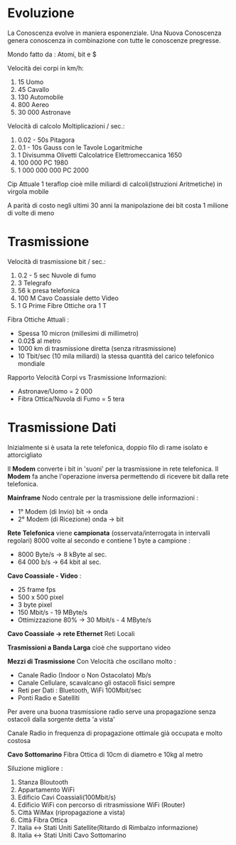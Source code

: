 # Evoluzione
La Conoscenza evolve in maniera esponenziale. Una Nuova Conoscenza genera conoscenza in combinazione con tutte le conoscenze pregresse.

Mondo fatto da : Atomi, bit e $

Velocità dei corpi in km/h:
 1. 15 Uomo 
 2. 45 Cavallo
 3. 130 Automobile 
 4. 800 Aereo  
 5. 30 000 Astronave 

Velocità di calcolo Moltiplicazioni / sec.:
 1. 0.02 - 50s Pitagora
 2. 0.1 - 10s Gauss con le Tavole Logaritmiche
 3. 1 Divisumma Olivetti Calcolatrice Elettromeccanica 1650
 4. 100 000 PC 1980
 5. 1 000 000 000 PC 2000

Cip Attuale 1 teraflop cioè mille miliardi di calcoli(Istruzioni Aritmetiche) in virgola mobile

A parità di costo negli ultimi 30 anni la manipolazione dei  bit costa  1 milione di volte di meno

# Trasmissione

Velocità di trasmissione bit / sec.:
 1. 0.2 - 5 sec Nuvole di fumo
 2. 3 Telegrafo
 3. 56 k presa telefonica
 4. 100 M Cavo Coassiale detto Video
 5. 1 G Prime Fibre Ottiche ora 1 T

Fibra Ottiche Attuali :
 - Spessa 10 micron (millesimi di millimetro)
 - 0.02$ al metro
 - 1000 km di trasmissione diretta (senza ritrasmissione)
 - 10 Tbit/sec (10 mila miliardi) la stessa quantità del carico telefonico mondiale

Rapporto Velocità Corpi vs Trasmissione Informazioni: 
 - Astronave/Uomo = 2 000 
 - Fibra Ottica/Nuvola di Fumo = 5 tera

# Trasmissione Dati
Inizialmente si è usata la rete telefonica, doppio filo di rame isolato e attorcigliato

Il **Modem** converte i bit in 'suoni' per la trasmissione in rete telefonica. Il **Modem** fa anche l'operazione inversa permettendo di ricevere bit dalla rete telefonica.

**Mainframe** Nodo centrale per la trasmissione delle informazioni :
 - 1° Modem (di Invio) bit ->  onda
 - 2° Modem (di Ricezione) onda -> bit
  
**Rete Telefonica** viene  **campionata** (osservata/interrogata in intervalli regolari) 8000 volte al secondo e contiene 1 byte a campione :
 - 8000 Byte/s -> 8 kByte al sec.
 - 64 000 b/s -> 64 kbit al sec.

**Cavo Coassiale - Video** :
 - 25 frame fps
 - 500 x 500 pixel
 - 3 byte pixel
 - 150 Mbit/s - 19 MByte/s
 - Ottimizzazione 80% -> 30 Mbit/s - 4 MByte/s

**Cavo Coassiale -> rete Ethernet** Reti Locali

**Trasmissioni a Banda Larga** cioè che supportano video

**Mezzi di Trasmissione** Con Velocità che oscillano molto :
 - Canale Radio (Indoor o Non Ostacolato) Mb/s
 - Canale Cellulare, scavalcano gli ostacoli fisici sempre
 - Reti per Dati : Bluetooth, WiFi 100Mbit/sec
 - Ponti Radio e Satelliti

Per avere una buona trasmissione radio serve una propagazione senza ostacoli dalla sorgente detta 'a vista'

Canale Radio in frequenza di propagazione ottimale già occupata e molto costosa

**Cavo Sottomarino** Fibra Ottica di 10cm di diametro e 10kg al metro 

Siluzione migliore :
 1. Stanza Bloutooth
 2. Appartamento WiFi
 3. Edificio Cavi Coassiali(100Mbit/s)
 4. Edificio WiFi con percorso di ritrasmissione WiFi (Router)
 5. Città WiMax (ripropagazione a vista)
 6. Città Fibra Ottica
 7. Italia <-> Stati Uniti Satellite(Ritardo di Rimbalzo informazione)
 8. Italia <-> Stati Uniti Cavo  Sottomarino
